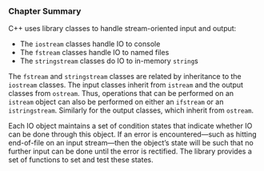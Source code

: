 <h3 id="filepos2163240"><a id="filepos2163273"></a>Chapter Summary</h3>
<p>C++ uses library classes to handle stream-oriented input and output:</p>
<ul><li>The <code>iostream</code> classes handle IO to console</li><li>The <code>fstream</code> classes handle IO to named files</li><li>The <code>stringstream</code> classes do IO to in-memory <code>string</code>s</li></ul>

<p>The <code>fstream</code> and <code>stringstream</code> classes are related by inheritance to the <code>iostream</code> classes. The input classes inherit from <code>istream</code> and the output classes from <code>ostream</code>. Thus, operations that can be performed on an <code>istream</code> object can also be performed on either an <code>ifstream</code> or an <code>istringstream</code>. Similarly for the output classes, which inherit from <code>ostream</code>.</p>
<p>Each IO object maintains a set of condition states that indicate whether IO can be done through this object. If an error is encountered—such as hitting end-of-file on an input stream—then the object’s state will be such that no further input can be done until the error is rectified. The library provides a set of functions to set and test these states.</p>
